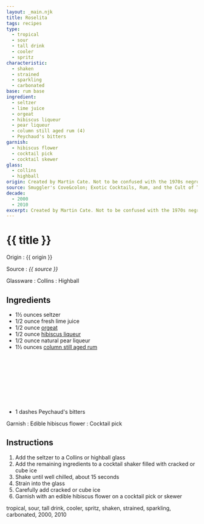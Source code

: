 ```yaml
---
layout: _main.njk
title: Roselita
tags: recipes
type:
  - tropical
  - sour
  - tall drink
  - cooler
  - spritz
characteristic:
  - shaken
  - strained
  - sparkling
  - carbonated
base: rum base
ingredient:
  - seltzer
  - lime juice
  - orgeat
  - hibiscus liqueur
  - pear liqueur
  - column still aged rum (4)
  - Peychaud's bitters
garnish:
  - hibiscus flower
  - cocktail pick
  - cocktail skewer
glass:
  - collins
  - highball
origin: Created by Martin Cate. Not to be confused with the 1970s negroni riff called the Rosita.
source: Smuggler's Cove&colon; Exotic Cocktails, Rum, and the Cult of Tiki
decade:
  - 2000
  - 2010
excerpt: Created by Martin Cate. Not to be confused with the 1970s negroni riff called the Rosita.
---
```


<!-- markdownlint-disable MD025 -->
# {{ title }}
<!-- markdownlint-enable MD025 -->

Origin
  : {{ origin }}

Source
  : <cite><span data-pagefind-filter="Source">{{ source }}</span></cite>

Glassware
  : <span data-pagefind-filter="Glassware">Collins</span>
  : <span data-pagefind-filter="Glassware">Highball</span>

## Ingredients

* 1&frac12; ounces seltzer
* 1/2 ounce fresh lime juice
* 1/2 ounce [orgeat](/mixes/orgeat/)
* 1/2 ounce [hibiscus liqueur](/mixes/hibiscus-liqueur)
* 1/2 ounce natural pear liqueur
* 1&frac12; ounces [column still aged rum](/rums/08-rum-column-still-aged/)<icon-l space="1em" class="bigger" label="(4)"><span class="with-icon"><svg class="icon"><use href="/assets/images/icons/circle-4.svg#circle-4"></use></svg></span></icon-l>
* 1 dashes Peychaud's bitters

Garnish
  : <span data-pagefind-filter="Garnish">Edible hibiscus flower</span>
  : <span data-pagefind-filter="Garnish">Cocktail pick</span>

## Instructions

1. Add the seltzer to a Collins or highball glass
2. Add the remaining ingredients to a cocktail shaker filled with cracked or cube ice
3. Shake until well chilled, about 15 seconds
4. Strain into the glass
5. Carefully add cracked or cube ice
6. Garnish with an edible hibiscus flower on a cocktail pick or skewer

<div
  class="sr-only"
  data-cat[0]="Drink"
  data-type[0]="Tropical"
  data-type[1]="Sour"
  data-type[2]="Tall drink"
  data-type[3]="Cooler"
  data-type[4]="Spritz"
  data-char[0]="Shaken"
  data-char[1]="Strained"
  data-char[2]="Sparkling"
  data-char[3]="Carbonated"
  data-base[0]="Rum/Cane spirits"
  data-ingredient[0]="Seltzer"
  data-ingredient[1]="Soda water"
  data-ingredient[2]="Lime juice"
  data-ingredient[3]="Orgeat"
  data-ingredient[4]="Hibiscus liqueur"
  data-ingredient[5]="Pear liqueur"
  data-ingredient[6]="Column still aged rum [4]"
  data-ingredient[7]="Peychaud’s bitters"
  data-pantry[0]="Edible hibiscus flower"
  data-juice[0]="Lime juice"
  data-syrup[0]="Orgeat"
  data-liquor[0]="Hibiscus liqueur"
  data-liquor[1]="Pear liqueur"
  data-liquor[2]="Column still aged rum [4]"
  data-soda[0]="Seltzer"
  data-soda[1]="Soda water"
  data-bitters[0]="Peychaud’s bitters"
  data-origin[0]="Martin Cate"
  data-decade[0]="2000"
  data-decade[1]="2010"
  data-pagefind-filter="
    Category[data-cat[0]],
    Type[data-type[0]],
    Type[data-type[1]],
    Type[data-type[2]],
    Type[data-type[3]],
    Type[data-type[4]],
    Characteristic[data-char[0]],
    Characteristic[data-char[1]],
    Characteristic[data-char[2]],
    Characteristic[data-char[3]],
    Base[data-base[0]],
    Ingredient[data-ingredient[0]],
    Ingredient[data-ingredient[1]],
    Ingredient[data-ingredient[2]],
    Ingredient[data-ingredient[3]],
    Ingredient[data-ingredient[4]],
    Ingredient[data-ingredient[5]],
    Ingredient[data-ingredient[6]],
    Ingredient[data-ingredient[7]],
    Pantry[data-pantry[0]],
    Juice[data-juice[0]],
    Syrup[data-syrup[0]],
    Liquor[data-liquor[0]],
    Liquor[data-liquor[1]],
    Liquor[data-liquor[2]],
    Soda & seltzer[data-soda[0]],
    Soda & seltzer[data-soda[1]],
    Bitters[data-bitters[0]],
    Origin[data-origin[0]],
    Decade[data-decade[0]],
    Decade[data-decade[1]]
  "
>
</div>

<div class="keywords" aria-hidden>tropical, sour, tall drink, cooler, spritz, shaken, strained, sparkling, carbonated, 2000, 2010</div>
